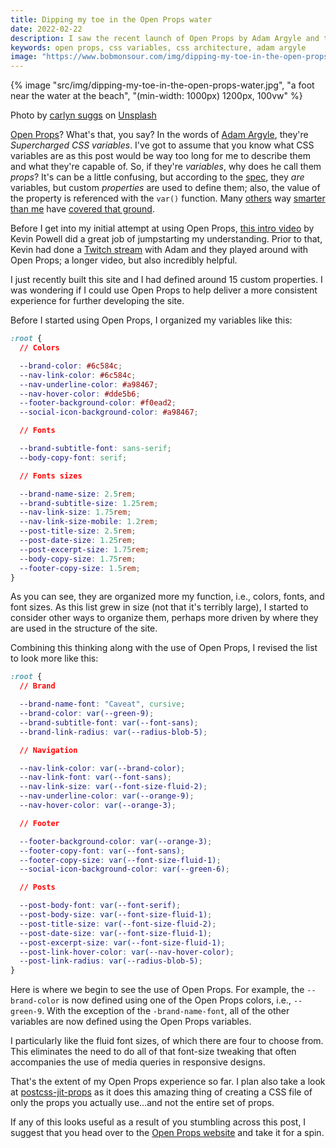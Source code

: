 ```yaml
---
title: Dipping my toe in the Open Props water
date: 2022-02-22
description: I saw the recent launch of Open Props by Adam Argyle and then watched an intro video by Kevin Powell. I was intrigued, so I dipped my toe in the water.
keywords: open props, css variables, css architecture, adam argyle
image: "https://www.bobmonsour.com/img/dipping-my-toe-in-the-open-props-water-1400w.jpeg"
---
```


{% image "src/img/dipping-my-toe-in-the-open-props-water.jpg", "a foot near the water at the beach", "(min-width: 1000px) 1200px, 100vw" %}

<p class="caption">Photo by <a href="https://unsplash.com/@carlynsuggs?utm_source=unsplash&utm_medium=referral&utm_content=creditCopyText">carlyn suggs</a> on <a href="https://unsplash.com/s/photos/toe-in-water?utm_source=unsplash&utm_medium=referral&utm_content=creditCopyText">Unsplash</a></p>

[Open Props](https://open-props.style/)? What's that, you say? In the words of [Adam Argyle](https://twitter.com/argyleink), they're _Supercharged CSS variables_. I've got to assume that you know what CSS variables are as this post would be way too long for me to describe them and what they're capable of. So, if they're _variables_, why does he call them _props_? It's can be a little confusing, but according to the [spec](https://www.w3.org/TR/2021/CRD-css-variables-1-20211111/), they _are_ variables, but custom _properties_ are used to define them; also, the value of the property is referenced with the `var()` function. Many [others](https://css-tricks.com/a-complete-guide-to-custom-properties/) way [smarter than me](https://treciaks.hashnode.dev/css-variables) have [covered that ground](https://css-tricks.com/using-custom-property-stacks-to-tame-the-cascade/).

Before I get into my initial attempt at using Open Props, [this intro video](https://www.youtube.com/watch?v=szPNMKZazzQ) by Kevin Powell did a great job of jumpstarting my understanding. Prior to that, Kevin had done a [Twitch stream](https://www.twitch.tv/videos/1277849387) with Adam and they played around with Open Props; a longer video, but also incredibly helpful.

I just recently built this site and I had defined around 15 custom properties. I was wondering if I could use Open Props to help deliver a more consistent experience for further developing the site.

Before I started using Open Props, I organized my variables like this:

```css
:root {
  // Colors

  --brand-color: #6c584c;
  --nav-link-color: #6c584c;
  --nav-underline-color: #a98467;
  --nav-hover-color: #dde5b6;
  --footer-background-color: #f0ead2;
  --social-icon-background-color: #a98467;

  // Fonts

  --brand-subtitle-font: sans-serif;
  --body-copy-font: serif;

  // Fonts sizes

  --brand-name-size: 2.5rem;
  --brand-subtitle-size: 1.25rem;
  --nav-link-size: 1.75rem;
  --nav-link-size-mobile: 1.2rem;
  --post-title-size: 2.5rem;
  --post-date-size: 1.25rem;
  --post-excerpt-size: 1.75rem;
  --body-copy-size: 1.75rem;
  --footer-copy-size: 1.5rem;
}
```

As you can see, they are organized more my function, i.e., colors, fonts, and font sizes. As this list grew in size (not that it's terribly large), I started to consider other ways to organize them, perhaps more driven by where they are used in the structure of the site.

Combining this thinking along with the use of Open Props, I revised the list to look more like this:

```css
:root {
  // Brand

  --brand-name-font: "Caveat", cursive;
  --brand-color: var(--green-9);
  --brand-subtitle-font: var(--font-sans);
  --brand-link-radius: var(--radius-blob-5);

  // Navigation

  --nav-link-color: var(--brand-color);
  --nav-link-font: var(--font-sans);
  --nav-link-size: var(--font-size-fluid-2);
  --nav-underline-color: var(--orange-9);
  --nav-hover-color: var(--orange-3);

  // Footer

  --footer-background-color: var(--orange-3);
  --footer-copy-font: var(--font-sans);
  --footer-copy-size: var(--font-size-fluid-1);
  --social-icon-background-color: var(--green-6);

  // Posts

  --post-body-font: var(--font-serif);
  --post-body-size: var(--font-size-fluid-1);
  --post-title-size: var(--font-size-fluid-2);
  --post-date-size: var(--font-size-fluid-1);
  --post-excerpt-size: var(--font-size-fluid-1);
  --post-link-hover-color: var(--nav-hover-color);
  --post-link-radius: var(--radius-blob-5);
}
```

Here is where we begin to see the use of Open Props. For example, the `--brand-color` is now defined using one of the Open Props colors, i.e., `--green-9`. With the exception of the `-brand-name-font`, all of the other variables are now defined using the Open Props variables.

I particularly like the fluid font sizes, of which there are four to choose from. This eliminates the need to do all of that font-size tweaking that often accompanies the use of media queries in responsive designs.

That's the extent of my Open Props experience so far. I plan also take a look at [postcss-jit-props](https://github.com/GoogleChromeLabs/postcss-jit-props) as it does this amazing thing of creating a CSS file of only the props you actually use...and not the entire set of props.

If any of this looks useful as a result of you stumbling across this post, I suggest that you head over to the [Open Props website](https://open-props.style/) and take it for a spin.
